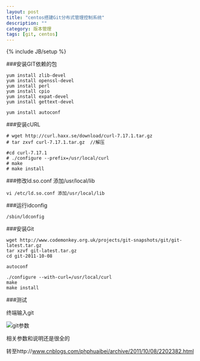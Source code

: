 ```yaml
---
layout: post
title: "centos搭建Git分布式管理控制系统"
description: ""
category: 版本管理
tags: [git, centos]
---
```

{% include JB/setup %}

###安装GIT依赖的包

    yum install zlib-devel 
    yum install openssl-devel 
    yum install perl 
    yum install cpio 
    yum install expat-devel 
    yum install gettext-devel

    yum install autoconf

###安装cURL 

    # wget http://curl.haxx.se/download/curl-7.17.1.tar.gz 
    # tar zxvf curl-7.17.1.tar.gz  //解压

    #cd curl-7.17.1 
    # ./configure --prefix=/usr/local/curl 
    # make 
    # make install


###修改ld.so.conf 添加/usr/local/lib

    vi /etc/ld.so.conf 添加/usr/local/lib

###运行idconfig

    /sbin/ldconfig

###安装Git

    wget http://www.codemonkey.org.uk/projects/git-snapshots/git/git-latest.tar.gz 
    tar xzvf git-latest.tar.gz 
    cd git-2011-10-08

    autoconf

    ./configure --with-curl=/usr/local/curl 
    make 
    make install



###测试

终端输入git

![git参数](http://images.cnblogs.com/cnblogs_com/phphuaibei/201110/201110081814067963.png)

相关参数和说明还是很全的

转至http://www.cnblogs.com/phphuaibei/archive/2011/10/08/2202382.html

